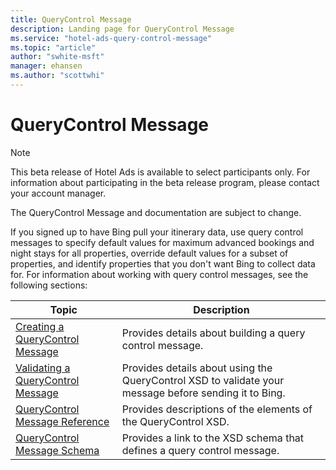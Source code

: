 ```yaml
---
title: QueryControl Message
description: Landing page for QueryControl Message
ms.service: "hotel-ads-query-control-message"
ms.topic: "article"
author: "swhite-msft"
manager: ehansen
ms.author: "scottwhi"
---
```


# QueryControl Message

> [!NOTE]
> This beta release of Hotel Ads is available to select participants only. For information about participating in the beta release program, please contact your account manager.
> 
> The QueryControl Message and documentation are subject to change.

If you signed up to have Bing pull your itinerary data, use query control messages to specify default values for maximum advanced bookings and night stays for all properties, override default values for a subset of properties, and identify properties that you don't want Bing to collect data for. For information about working with query control messages, see the following sections: 


|Topic|Description
|-|-
|[Creating a QueryControl Message](../query-control-message/create-query-control-message.md)|Provides details about building a query control message.
|[Validating a QueryControl Message](../query-control-message/validate-query-control-message.md)|Provides details about using the QueryControl XSD to validate your message before sending it to Bing.
|[QueryControl Message Reference](../query-control-message/reference.md)|Provides descriptions of the elements of the QueryControl XSD.
|[QueryControl Message Schema](../query-control-message/schema.md)|Provides a link to the XSD schema that defines a query control message.



